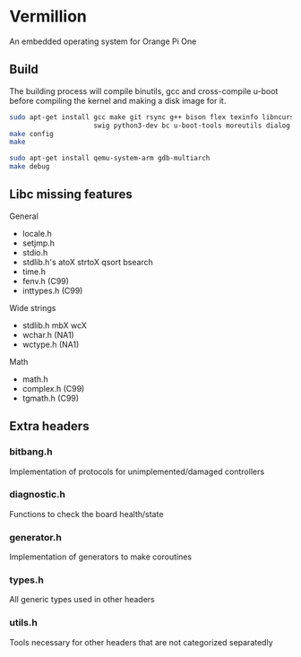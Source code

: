 # Vermillion
An embedded operating system for Orange Pi One

## Build
The building process will compile binutils, gcc and cross-compile u-boot before
compiling the kernel and making a disk image for it.
```sh
sudo apt-get install gcc make git rsync g++ bison flex texinfo libncurses-dev \
                     swig python3-dev bc u-boot-tools moreutils dialog
make config
make

sudo apt-get install qemu-system-arm gdb-multiarch
make debug
```

## Libc missing features
General
- locale.h
- setjmp.h
- stdio.h
- stdlib.h's atoX strtoX qsort bsearch
- time.h
- fenv.h (C99)
- inttypes.h (C99)

Wide strings
- stdlib.h mbX wcX
- wchar.h (NA1)
- wctype.h (NA1)

Math
- math.h
- complex.h (C99)
- tgmath.h (C99)

## Extra headers
### bitbang.h
Implementation of protocols for unimplemented/damaged controllers
### diagnostic.h
Functions to check the board health/state
### generator.h
Implementation of generators to make coroutines
### types.h
All generic types used in other headers
### utils.h
Tools necessary for other headers that are not categorized separatedly
